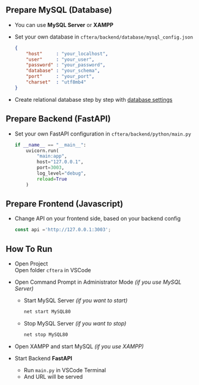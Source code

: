 ## Prepare MySQL (Database)

- You can use **MySQL Server** or **XAMPP**

- Set your own database in `cftera/backend/database/mysql_config.json`
    ```json
    {
        "host"     : "your_localhost",
        "user"     : "your_user",
        "password" : "your_password",
        "database" : "your_schema",
        "port"     : "your_port",
        "charset"  : "utf8mb4"
    }
    ```

- Create relational database step by step with [database settings](https://github.com/marghozy/Tugas/blob/main/CFTERA/backend/database/README.md)

## Prepare Backend (FastAPI)

- Set your own FastAPI configuration in `cftera/backend/python/main.py`
    ```py
    if __name__ == "__main__":
        uvicorn.run(
            "main:app",
            host="127.0.0.1",
            port=3003,
            log_level="debug",
            reload=True
        )
    ```

## Prepare Frontend (Javascript)

- Change API on your frontend side, based on your backend config
    ```js
    const api ='http://127.0.0.1:3003';
    ```

## How To Run

- Open Project  
    Open folder `cftera` in VSCode

- Open Command Prompt in Administrator Mode  *(if you use MySQL Server)*  
    - Start MySQL Server *(if you want to start)*
        ```sh
        net start MySQL80
        ```
    - Stop MySQL Server *(if you want to stop)*
        ```sh
        net stop MySQL80
        ```

- Open XAMPP and start MySQL *(if you use XAMPP)*

- Start Backend **FastAPI**
    - Run `main.py` in VSCode Terminal  
    - And URL will be served
